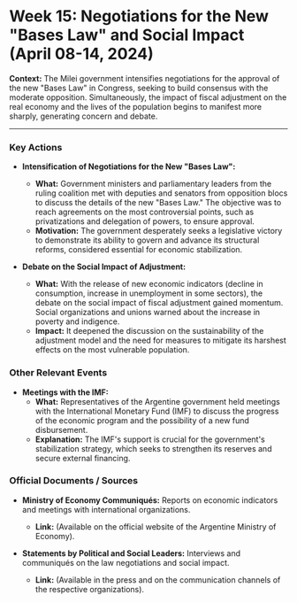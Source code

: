 # Week 15: Negotiations for the New "Bases Law" and Social Impact (April 08-14, 2024)

**Context:** The Milei government intensifies negotiations for the approval of the new "Bases Law" in Congress, seeking to build consensus with the moderate opposition. Simultaneously, the impact of fiscal adjustment on the real economy and the lives of the population begins to manifest more sharply, generating concern and debate.

---

### Key Actions

*   **Intensification of Negotiations for the New "Bases Law":**
    *   **What:** Government ministers and parliamentary leaders from the ruling coalition met with deputies and senators from opposition blocs to discuss the details of the new "Bases Law." The objective was to reach agreements on the most controversial points, such as privatizations and delegation of powers, to ensure approval.
    *   **Motivation:** The government desperately seeks a legislative victory to demonstrate its ability to govern and advance its structural reforms, considered essential for economic stabilization.

*   **Debate on the Social Impact of Adjustment:**
    *   **What:** With the release of new economic indicators (decline in consumption, increase in unemployment in some sectors), the debate on the social impact of fiscal adjustment gained momentum. Social organizations and unions warned about the increase in poverty and indigence.
    *   **Impact:** It deepened the discussion on the sustainability of the adjustment model and the need for measures to mitigate its harshest effects on the most vulnerable population.

### Other Relevant Events

*   **Meetings with the IMF:**
    *   **What:** Representatives of the Argentine government held meetings with the International Monetary Fund (IMF) to discuss the progress of the economic program and the possibility of a new fund disbursement.
    *   **Explanation:** The IMF's support is crucial for the government's stabilization strategy, which seeks to strengthen its reserves and secure external financing.

### Official Documents / Sources

*   **Ministry of Economy Communiqués:** Reports on economic indicators and meetings with international organizations.
    *   **Link:** (Available on the official website of the Argentine Ministry of Economy).

*   **Statements by Political and Social Leaders:** Interviews and communiqués on the law negotiations and social impact.
    *   **Link:** (Available in the press and on the communication channels of the respective organizations).
